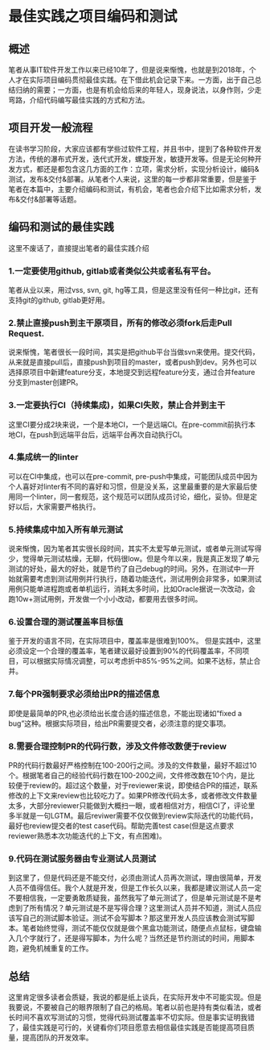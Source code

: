 # 最佳实践之项目编码和测试

## 概述
 笔者从事IT软件开发工作以来已经10年了，但是说来惭愧，也就是到2018年，个人才在实际项目编码贯彻最佳实践。在下借此机会记录下来。一方面，出于自己总结归纳的需要；一方面，也是有机会给后来的年轻人，现身说法，以身作则，少走弯路，介绍代码编写最佳实践的方式和方法。
## 项目开发一般流程
 在读书学习阶段，大家应该都有学些过软件工程，并且书中，提到了各种软件开发方法，传统的瀑布式开发，迭代式开发，螺旋开发，敏捷开发等。但是无论何种开发方式，都还是都包含这几方面的工作：立项，需求分析，实现分析设计，编码&测试，发布&交付&部署。从笔者个人来说，这里的每一步都非常重要，但是鉴于笔者在本篇中，主要介绍编码和测试，有机会，笔者也会介绍下比如需求分析，发布&交付&部署等话题。
## 编码和测试的最佳实践
 这里不废话了，直接提出笔者的最佳实践介绍
### 1.一定要使用github, gitlab或者类似公共或者私有平台。
 笔者从业以来，用过vss, svn, git, hg等工具，但是这里没有任何一种比git，还有支持git的github, gitlab更好用。
### 2.禁止直接push到主干原项目，所有的修改必须fork后走Pull Request.
 说来惭愧，笔者很长一段时间，其实是把github平台当做svn来使用。提交代码，从来就是直接pull后，直接push到项目的master，或者push到dev。另外也可以选择原项目中新建feature分支，本地提交到远程feature分支，通过合并feature分支到master创建PR。
### 3.一定要执行CI（持续集成)，如果CI失败，禁止合并到主干
 这里CI要分成2块来说，一个是本地CI，一个是远端CI。在pre-commit前执行本地CI，在push到远端平台后，远端平台再次自动执行CI。
### 4.集成统一的linter
 可以在CI中集成，也可以在pre-commit, pre-push中集成，可能团队成员中因为个人喜好对linter有不同的喜好和习惯，但是没关系，这里最重要的是大家最后使用同一个linter，同一套规范，这个规范可以团队成员讨论，细化，妥协。但是定好以后，大家需要严格执行。
### 5.持续集成中加入所有单元测试
 说来惭愧，因为笔者其实很长段时间，其实不太爱写单元测试，或者单元测试写得少，觉得单元测试枯燥，无聊，代码很low。但是今年以来，我是真正发现了单元测试的好处，最大的好处，就是节约了自己debug的时间。另外，在测试中一开始就需要考虑到测试用例并行执行，随着功能迭代，测试用例会非常多，如果测试用例只能单进程跑或者单机运行，消耗太多时间，比如Oracle据说一次改动，会跑10w+测试用例，开发做一个小小改动，都要用去很多时间。
### 6.设置合理的测试覆盖率目标值
 鉴于开发的语言不同，在实际项目中，覆盖率是很难到100%。 但是实践中，这里必须设定一个合理的覆盖率，笔者建议最好设置到90%的代码覆盖率，不同项目，可以根据实际情况调整，可以考虑折中85%-95%之间。如果不达标，禁止合并。
### 7.每个PR强制要求必须给出PR的描述信息
 即使是最简单的PR,也必须给出长度合适的描述信息，不能出现诸如“fixed a bug”这种。根据实际项目，给出PR需要提交者，必须注意的提交事项。
### 8.需要合理控制PR的代码行数，涉及文件修改数便于review
 PR的代码行数最好严格控制在100-200行之间。涉及的文件数量，最好不超过10个。根据笔者自己的经验代码行数在100-200之间，文件修改数在10个内，是比较便于review的。超过这个数量，对于reviewer来说，即使结合PR的描述，联系修改的上下文来review也比较吃力了。如果PR修改代码太多，或者修改文件数量太多，大部分reviewer只能做到大概扫一眼，或者相信对方，相信CI了，评论里多半就是一句LGTM。最后reviwer需要不仅仅做到review实际迭代的功能代码，最好也review提交者的test case代码。帮助完善test case(但是这点要求reviewer熟悉本次功能迭代的上下文，有点困难)。
### 9.代码在测试服务器由专业测试人员测试
 到这里了，但是代码还是不能交付，必须由测试人员再次测试，理由很简单，开发人员不值得信任。我个人就是开发，但是工作长久以来，我都是建议测试人员一定不要相信我，一定要勇敢质疑我，虽然我写了单元测试了，但是单元测试是不是考虑到了所有情况？单元测试是不是写得合理？这里测试人员并不知道，测试人员应该写自己的测试脚本验证。测试不会写脚本？那这里开发人员应该教会测试写脚本。笔者始终觉得，测试不能仅仅就是做个黑盒功能测试，随便点点鼠标，键盘输入几个字就行了，还是得写脚本，为什么呢？当然还是节约测试的时间，用脚本跑，避免机械重复的工作。
## 总结
 这里肯定很多读者会质疑，我说的都是纸上谈兵，在实际开发中不可能实现。但是我要说，不要被自己的眼界限制了自己的格局。笔者以前也是持有类似看法，或者长时间不喜欢写测试的习惯，觉得代码测试覆盖率不切实际。但是事实证明我错了，最佳实践是可行的，关键看你们项目愿意去相信最佳实践是否能提高项目质量，提高团队的开发效率。